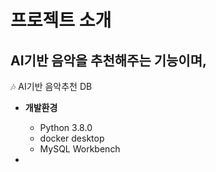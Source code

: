 # 프로젝트 소개 
## AI기반 음악을 추천해주는 기능이며, 
🎶 AI기반 음악추천 DB





+ **개발환경**
  - Python 3.8.0
  - docker desktop
  - MySQL Workbench
 
+
